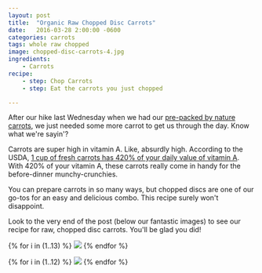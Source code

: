 ```yaml
---
layout: post
title:  "Organic Raw Chopped Disc Carrots"
date:   2016-03-28 2:00:00 -0600
categories: carrots
tags: whole raw chopped
image: chopped-disc-carrots-4.jpg
ingredients:
    - Carrots
recipe:
    - step: Chop Carrots
    - step: Eat the carrots you just chopped

---
```


After our hike last Wednesday when we had our <a href="{{site.baseurl}}/carrots/2016/03/22/whole-organic-raw-carrots.html">pre-packed by nature carrots</a>, we just needed some more carrot to get us through the day. Know what we're sayin'?

Carrots are super high in vitamin A. Like, absurdly high. According to the USDA, <a href="https://www.whatscooking.fns.usda.gov/sites/default/files/factsheets/HHFS_CARROTS_FRESH_Dec2012.pdf">1 cup of fresh carrots has 420% of your daily value of vitamin A</a>. With 420% of your vitamin A, these carrots really come in handy for the before-dinner munchy-crunchies.

You can prepare carrots in so many ways, but chopped discs are one of our go-tos for an easy and delicious combo. This recipe surely won't disappoint.

Look to the very end of the post (below our fantastic images) to see our recipe for raw, chopped disc carrots. You'll be glad you did!

{% for i in (1..13) %}
<img src="{{site.baseurl}}/images/whole-carrots-{{ i }}.jpg">
{% endfor %}

{% for i in (1..12) %}
<img src="{{site.baseurl}}/images/chopped-disc-carrots-{{ i }}.jpg">
{% endfor %}

